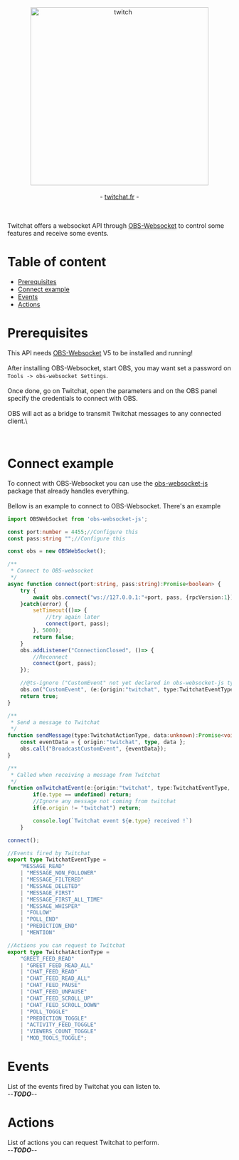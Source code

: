 
<div align="center">
	<a href="https://twitchat.fr" target="_blank">
		<img width="400" alt="twitch" src="https://raw.githubusercontent.com/Durss/Twitchat/main/src/assets/logo.svg">
	</a>
	<br>
	<br>
	- <a href="https://twitchat.fr" target="_blank">twitchat.fr</a> -
</div>
<br>
<br>

Twitchat offers a websocket API through  [OBS-Websocket](https://github.com/obsproject/obs-websocket/releases) to control some features and receive some events.

# Table of content
* [Prerequisites](#prerequisites)
* [Connect example](#connect-example)
* [Events](#events)
* [Actions](#actions)

# Prerequisites
This API needs [OBS-Websocket](https://github.com/obsproject/obs-websocket/releases) V5 to be installed and running!\
\
After installing OBS-Websocket, start OBS, you may want set a password on `Tools -> obs-websocket Settings`.\
\
Once done, go on Twitchat, open the parameters and on the OBS panel specify the credentials to connect with OBS.\
\
OBS will act as a bridge to transmit Twitchat messages to any connected client.\

<br>

# Connect example
To connect with OBS-Websocket you can use the [obs-websocket-js](https://github.com/obs-websocket-community-projects/obs-websocket-js) package that already handles everything.\
\
Bellow is an example to connect to OBS-Websocket.
There's an example 

```typescript
import OBSWebSocket from 'obs-websocket-js';

const port:number = 4455;//Configure this
const pass:string "";//Configure this

const obs = new OBSWebSocket();

/**
 * Connect to OBS-websocket
 */
async function connect(port:string, pass:string):Promise<boolean> {
	try {
		await obs.connect("ws://127.0.0.1:"+port, pass, {rpcVersion:1});
	}catch(error) {
		setTimeout(()=> {
			//try again later
			connect(port, pass);
		}, 5000);
		return false;
	}
	obs.addListener("ConnectionClosed", ()=> {
		//Reconnect
		connect(port, pass);
	});

	//@ts-ignore ("CustomEvent" not yet declared in obs-websocket-js types. Need ts-ignore to avoid compilation error)
	obs.on("CustomEvent", (e:{origin:"twitchat", type:TwitchatEventType, data:unknown}) => onTwitchatEvent(e))
	return true;
}

/**
 * Send a message to Twitchat
 */
function sendMessage(type:TwitchatActionType, data:unknown):Promise<void> {
	const eventData = { origin:"twitchat", type, data };
	obs.call("BroadcastCustomEvent", {eventData});
}

/**
 * Called when receiving a message from Twitchat
 */
function onTwitchatEvent(e:{origin:"twitchat", type:TwitchatEventType, data:unknown}):void {
		if(e.type == undefined) return;
		//Ignore any message not coming from twitchat
		if(e.origin != "twitchat") return;

		console.log(`Twitchat event ${e.type} received !`)
	}

connect();

//Events fired by Twitchat
export type TwitchatEventType =
	"MESSAGE_READ"
	| "MESSAGE_NON_FOLLOWER"
	| "MESSAGE_FILTERED"
	| "MESSAGE_DELETED"
	| "MESSAGE_FIRST"
	| "MESSAGE_FIRST_ALL_TIME"
	| "MESSAGE_WHISPER"
	| "FOLLOW"
	| "POLL_END"
	| "PREDICTION_END"
	| "MENTION"

//Actions you can request to Twitchat
export type TwitchatActionType =
	"GREET_FEED_READ"
	| "GREET_FEED_READ_ALL"
	| "CHAT_FEED_READ"
	| "CHAT_FEED_READ_ALL"
	| "CHAT_FEED_PAUSE"
	| "CHAT_FEED_UNPAUSE"
	| "CHAT_FEED_SCROLL_UP"
	| "CHAT_FEED_SCROLL_DOWN"
	| "POLL_TOGGLE"
	| "PREDICTION_TOGGLE"
	| "ACTIVITY_FEED_TOGGLE"
	| "VIEWERS_COUNT_TOGGLE"
	| "MOD_TOOLS_TOGGLE";
```

# Events
List of the events fired by Twitchat you can listen to.\
_--**TODO**--_

# Actions
List of actions you can request Twitchat to perform.\
_--**TODO**--_